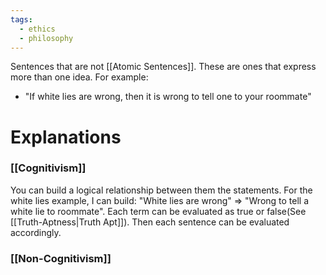 ```yaml
---
tags:
  - ethics
  - philosophy
---
```

Sentences that are not [[Atomic Sentences]].
These are ones that express more than one idea.
For example:
- "If white lies are wrong, then it is wrong to tell one to your roommate"
# Explanations
### [[Cognitivism]]
You can build a logical relationship between them the statements.
For the white lies example, I can build:
"White lies are wrong" $\Rightarrow$ "Wrong to tell a white lie to roommate".
Each term can be evaluated as true or false(See [[Truth-Aptness|Truth Apt]]). Then each sentence can be evaluated accordingly.
### [[Non-Cognitivism]]